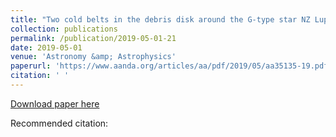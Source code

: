 ```yaml
---
title: "Two cold belts in the debris disk around the G-type star NZ Lupi"
collection: publications
permalink: /publication/2019-05-01-21
date: 2019-05-01
venue: 'Astronomy &amp; Astrophysics'
paperurl: 'https://www.aanda.org/articles/aa/pdf/2019/05/aa35135-19.pdf'
citation: ' '
---
```


<a href='https://www.aanda.org/articles/aa/pdf/2019/05/aa35135-19.pdf'>Download paper here</a>

Recommended citation:  